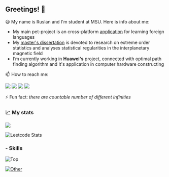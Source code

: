 ## Greetings! :raising_hand:

:smiley: My name is Ruslan and I'm student at MSU. Here is info about me:
- My main pet-project is an cross-platform [application](https://github.com/ruslkhay/ReaBooKivyMD) for learning foreign languages
- My [master's dissertation](https://github.com/ruslkhay/Magfield) is devoted to research on extreme order statistics and analyses statistical regularities in the interplanetary magnetic field
- I’m currently working in **Huawei's** project, connected with optimal path finding algorithm and it's application in computer hardware constructing

📫 How to reach me:

  [<img src="https://img.shields.io/badge/Gmail-D14836?style=for-the-badge&logo=gmail&logoColor=white" />](mailto:khayrusaf@gamil.com)
  [<img src="https://img.shields.io/badge/Telegram-2CA5E0?style=for-the-badge&logo=telegram&logoColor=white" />](https://t.me/Nikolovic)
  [<img src="https://img.shields.io/badge/yandex-%23FF0000.svg?&style=for-the-badge&logo=yandex&logoColor=white" />](mailto:h.ruslan2000@yandex.ru)
  [<img src="https://img.shields.io/badge/LinkedIn-0077B5?style=for-the-badge&logo=linkedin&logoColor=white" />](https://linkedin.com/in/ruslan-khaydarpashich-214784282)
  <!--
  [<img src="https://img.shields.io/badge/вконтакте-%232E87FB.svg?&style=for-the-badge&logo=vk&logoColor=white" />](https://vk.com/nikolovic)
  -->
  
:zap: Fun fact: *there are countable number of different infinities*

### :chart_with_upwards_trend: My stats

<p align="left" >
<a href="https://github.com/anuraghazra/github-readme-stats">
    <img  src="https://github-readme-stats.vercel.app/api?username=ruslkhay&&show_icons=true&theme=radical"/>
  </a>

</p>

![Leetcode Stats](https://leetcard.jacoblin.cool/ruslkhay)

### - Skills
<!--
![python](https://img.shields.io/badge/Python-FFD43B?style=for-the-badge&logo=python&logoColor=blue)
![numpy](https://img.shields.io/badge/Numpy-777BB4?style=for-the-badge&logo=numpy&logoColor=white)
![scipy](https://img.shields.io/badge/SciPy-654FF0?style=for-the-badge&logo=SciPy&logoColor=white)
![pandas](https://img.shields.io/badge/Pandas-2C2D72?style=for-the-badge&logo=pandas&logoColor=white)
![tensorflow](https://img.shields.io/badge/TensorFlow-FF6F00?style=for-the-badge&logo=tensorflow&logoColor=white)

![sklearn](https://img.shields.io/badge/scikit_learn-F7931E?style=for-the-badge&logo=scikit-learn&logoColor=white)
![pytorch](https://img.shields.io/badge/PyTorch-EE4C2C?style=for-the-badge&logo=pytorch&logoColor=white)
![babel](https://img.shields.io/badge/Babel-F9DC3E?style=for-the-badge&logo=babel&logoColor=white)
![sqlite](https://img.shields.io/badge/Sqlite-003B57?style=for-the-badge&logo=sqlite&logoColor=white)
![postgresql](https://img.shields.io/badge/PostgreSQL-316192?style=for-the-badge&logo=postgresql&logoColor=white)

![cpp](https://img.shields.io/badge/C%2B%2B-00599C?style=for-the-badge&logo=c%2B%2B&logoColor=white)
![c](https://img.shields.io/badge/C-00599C?style=for-the-badge&logo=c&logoColor=white)
![cmake](https://img.shields.io/badge/CMake-064F8C?style=for-the-badge&logo=cmake&logoColor=white)
![git](https://img.shields.io/badge/GIT-E44C30?style=for-the-badge&logo=git&logoColor=white)
![jupyter](https://img.shields.io/badge/Jupyter-F37626.svg?&style=for-the-badge&logo=Jupyter&logoColor=white)
![bash](https://img.shields.io/badge/GNU%20Bash-4EAA25?style=for-the-badge&logo=GNU%20Bash&logoColor=white)

![cs](https://img.shields.io/badge/C%23-239120?style=for-the-badge&logo=csharp&logoColor=white)
![dotnet](https://img.shields.io/badge/.NET-512BD4?style=for-the-badge&logo=dotnet&logoColor=white)
![colab](https://img.shields.io/badge/Colab-F9AB00?style=for-the-badge&logo=googlecolab&color=525252)
![androidstudio](https://img.shields.io/badge/Android_Studio-3DDC84?style=for-the-badge&logo=android-studio&logoColor=white)
![kotlin](https://img.shields.io/badge/Kotlin-B125EA?style=for-the-badge&logo=kotlin&logoColor=white)
![r](https://img.shields.io/badge/R-276DC3?style=for-the-badge&logo=r&logoColor=white)
![conda](https://img.shields.io/badge/conda-342B029.svg?&style=for-the-badge&logo=anaconda&logoColor=white)

![json](https://img.shields.io/badge/json-5E5C5C?style=for-the-badge&logo=json&logoColor=white)
![overleaf](https://img.shields.io/badge/Overleaf-47A141?style=for-the-badge&logo=Overleaf&logoColor=white)
![latex](https://img.shields.io/badge/LaTeX-47A141?style=for-the-badge&logo=LaTeX&logoColor=white)
![markdown](https://img.shields.io/badge/Markdown-000000?style=for-the-badge&logo=markdown&logoColor=white)
![lua](https://img.shields.io/badge/Lua-2C2D72?style=for-the-badge&logo=lua&logoColor=white)
![MD](https://img.shields.io/badge/material%20design-757575?style=for-the-badge&logo=material%20design&logoColor=white)


![linux](https://img.shields.io/badge/Linux-FCC624?style=for-the-badge&logo=linux&logoColor=black)
![windows](https://img.shields.io/badge/Windows-0078D6?style=for-the-badge&logo=windows&logoColor=white)


-->

![Top](https://go-skill-icons.vercel.app/api/icons?i=py,cpp,git,postgres,jupyter&titles=true)

[![Other](https://skillicons.dev/icons?i=bash,c,cs,dotnet,r)](https://skillicons.dev)

<!--
[![Else](https://skillicons.dev/icons?i=linux,windows,github,gitlab)](https://skillicons.dev)
-->
<!--
![image](https://github-readme-stats.vercel.app/api/top-langs/?username=ruslkhay&theme=dark)
-->
